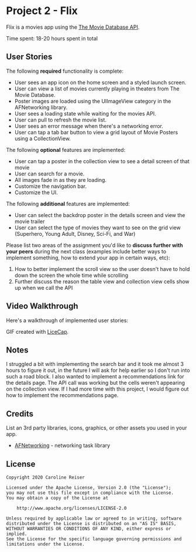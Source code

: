 # Project 2 - Flix

Flix is a movies app using the [The Movie Database API](http://docs.themoviedb.apiary.io/#).

Time spent: 18-20 hours spent in total

## User Stories

The following **required** functionality is complete:

- User sees an app icon on the home screen and a styled launch screen.
- User can view a list of movies currently playing in theaters from The Movie Database.
- Poster images are loaded using the UIImageView category in the AFNetworking library.
- User sees a loading state while waiting for the movies API.
- User can pull to refresh the movie list.
- User sees an error message when there's a networking error.
- User can tap a tab bar button to view a grid layout of Movie Posters using a CollectionView.

The following **optional** features are implemented:

- User can tap a poster in the collection view to see a detail screen of that movie
- User can search for a movie.
- All images fade in as they are loading.
- Customize the navigation bar.
- Customize the UI.

The following **additional** features are implemented:

- User can select the backdrop poster in the details screen and view the movie trailer
- User can select the type of movies they want to see on the grid view (Superhero, Young Adult, Disney, Sci-Fi, and War)

Please list two areas of the assignment you'd like to **discuss further with your peers** during the next class (examples include better ways to implement something, how to extend your app in certain ways, etc):

1. How to better implement the scroll view so the user doesn't have to hold down the screen the whole time while scrolling
2. Further discuss the reason the table view and collection view cells show up when we call the API

## Video Walkthrough

Here's a walkthrough of implemented user stories:

<blockquote class="imgur-embed-pub" lang="en" data-id="a/2s1BLen" data-context="false" ><a href="//imgur.com/a/2s1BLen"></a></blockquote>

GIF created with [LiceCap](http://www.cockos.com/licecap/).

## Notes

I struggled a bit with implementing the search bar and it took me almost 3 hours to figure it out, in the future I will ask for help earlier so I don't run into such a road block. I also wanted to implement a recommendations link for the details page. The API call was working but the cells weren't appearing on the collection view. If I had more time with this project, I would figure out how to implement the recommendations page.

## Credits

List an 3rd party libraries, icons, graphics, or other assets you used in your app.

- [AFNetworking](https://github.com/AFNetworking/AFNetworking) - networking task library

## License

    Copyright 2020 Caroline Reiser

    Licensed under the Apache License, Version 2.0 (the "License");
    you may not use this file except in compliance with the License.
    You may obtain a copy of the License at

        http://www.apache.org/licenses/LICENSE-2.0

    Unless required by applicable law or agreed to in writing, software
    distributed under the License is distributed on an "AS IS" BASIS,
    WITHOUT WARRANTIES OR CONDITIONS OF ANY KIND, either express or implied.
    See the License for the specific language governing permissions and
    limitations under the License.
